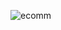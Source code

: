 ![ecomm](https://github.com/allanjade/EcomVission/assets/58634970/9e548f64-45e4-4301-ad84-83d78e6ccc82)
